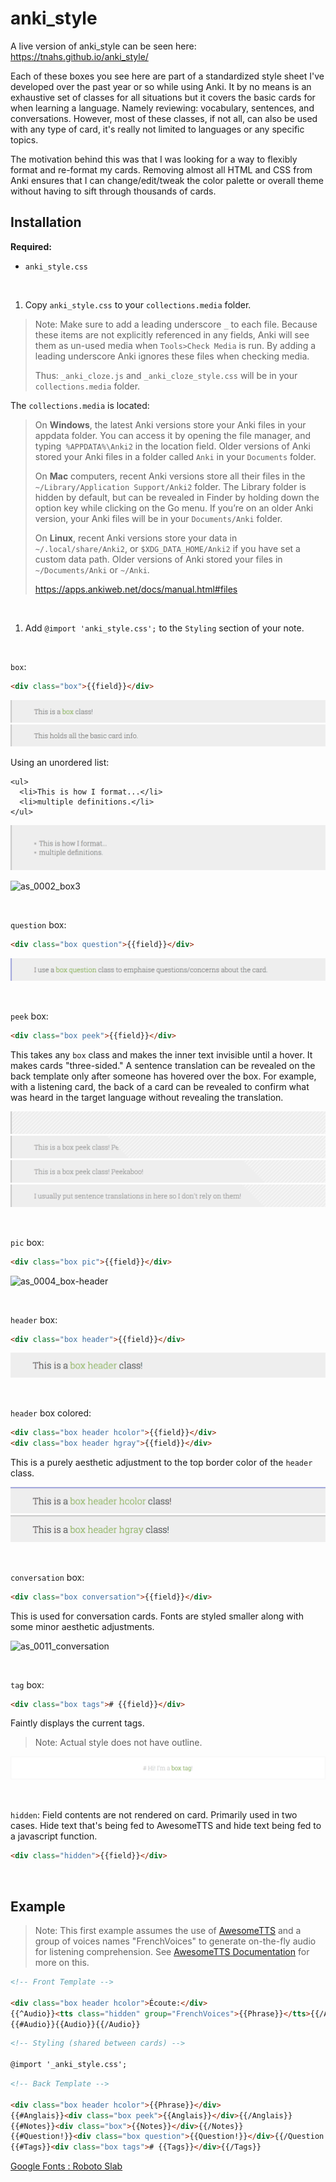 # anki_style

A live version of anki_style can be seen here: https://tnahs.github.io/anki_style/

Each of these boxes you see here are part of a standardized style sheet I've developed over the past year or so while using Anki. It by no means is an exhaustive set of classes for all situations but it covers the basic cards for when learning a language. Namely reviewing: vocabulary, sentences, and conversations. However, most of these classes, if not all, can also be used with any type of card, it's really not limited to languages or any specific topics.

The motivation behind this was that I was looking for a way to flexibly format and re-format my cards. Removing almost all HTML and CSS from Anki ensures that I can change/edit/tweak the color palette or overall theme without having to sift through thousands of cards.

## Installation

**Required:** 
  - `anki_style.css`

<br>

1. Copy `anki_style.css` to your `collections.media` folder. 

>Note: Make sure to add a leading underscore `_` to each file. Because these items are not explicitly referenced in any fields, Anki will see them as un-used media when `Tools>Check Media` is run. By adding a leading underscore Anki ignores these files when checking media.
>
>Thus: `_anki_cloze.js` and `_anki_cloze_style.css` will be in your `collections.media` folder.

The `collections.media` is located:
>On **Windows**, the latest Anki versions store your Anki files in your appdata folder. You can access it by opening the file manager, and typing` %APPDATA%\Anki2` in the location field. Older versions of Anki stored your Anki files in a folder called `Anki` in your `Documents` folder.
>
>On **Mac** computers, recent Anki versions store all their files in the `~/Library/Application Support/Anki2` folder. The Library folder is hidden by default, but can be revealed in Finder by holding down the option key while clicking on the Go menu. If you’re on an older Anki version, your Anki files will be in your `Documents/Anki` folder.
>
>On **Linux**, recent Anki versions store your data in` ~/.local/share/Anki2`, or `$XDG_DATA_HOME/Anki2` if you have set a custom data path. Older versions of Anki stored your files in `~/Documents/Anki` or `~/Anki`.
>
> https://apps.ankiweb.net/docs/manual.html#files

<br>

1. Add `@import 'anki_style.css';` to the `Styling` section of your note.

<br>


`box`:
```html
<div class="box">{{field}}</div>
```
![as_0000_box1](images/as_0000_box1.png)
![as_0001_box2](images/as_0001_box2.png)

Using an unordered list: 
```
<ul>
  <li>This is how I format...</li>
  <li>multiple definitions.</li>
</ul>
```
![as_0002_box3](images/as_0002_box3.png)

![as_0002_box3](images/as_0002_box4.png)

<br>


`question` box:
``` html
<div class="box question">{{field}}</div>
```
![as_0003_box-question](images/as_0003_box-question.png)

<br>


`peek` box:

```html
<div class="box peek">{{field}}</div>
```
This takes any `box` class and makes the inner text invisible until a hover. It makes cards "three-sided." A sentence translation can be revealed on the back template only after someone has hovered over the box. For example, with a listening card, the back of a card can be revealed to confirm what was heard in the target language without revealing the translation.

![as_0007_peek](images/as_0007_peek.png)
![as_0008_revealed1](images/as_0008_revealed1.png)
![as_0009_revealed2](images/as_0009_revealed2.png)
![as_0010_revealed3](images/as_0010_revealed3.png)

<br>

`pic` box:
```html
<div class="box pic">{{field}}</div>
```
![as_0004_box-header](images/as_0004_box-image.png)

<br>


`header` box:
``` html
<div class="box header">{{field}}</div>
```
![as_0004_box-header](images/as_0004_box-header.png)

<br>


`header` box colored:
``` html
<div class="box header hcolor">{{field}}</div>
<div class="box header hgray">{{field}}</div>
```
This is a purely aesthetic adjustment to the top border color of the `header` class.

![as_0005_box-header-hcolor](images/as_0005_box-header-hcolor.png)
![as_0006_box-header-hgray](images/as_0006_box-header-hgray.png)

<br>


`conversation` box:
``` html
<div class="box conversation">{{field}}</div>
```
This is used for conversation cards. Fonts are styled smaller along with some minor aesthetic adjustments.

![as_0011_conversation](images/as_0011_conversation_new.png)

<br>

`tag` box:
```html
<div class="box tags"># {{field}}</div>
```
Faintly displays the current tags. 
>Note: Actual style does not have outline.

![as_0012_tag](images/as_0012_tag.png)

<br>

`hidden`:
Field contents are not rendered on card. Primarily used in two cases. Hide text that's being fed to AwesomeTTS and hide text being fed to a javascript function.
```html
<div class="hidden">{{field}}</div>
```
<br>


## Example

>Note: This first example assumes the use of [AwesomeTTS](https://ankiweb.net/shared/info/301952613) and a group of voices names "FrenchVoices" to generate on-the-fly audio for listening comprehension. See [AwesomeTTS Documentation](https://ankiatts.appspot.com/) for more on this.

```html
<!-- Front Template -->

<div class="box header hcolor">Écoute:</div>
{{^Audio}}<tts class="hidden" group="FrenchVoices">{{Phrase}}</tts>{{/Audio}}
{{#Audio}}{{Audio}}{{/Audio}}
```

```html
<!-- Styling (shared between cards) -->

@import '_anki_style.css';
```

```html
<!-- Back Template -->

<div class="box header hcolor">{{Phrase}}</div>
{{#Anglais}}<div class="box peek">{{Anglais}}</div>{{/Anglais}}
{{#Notes}}<div class="box">{{Notes}}</div>{{/Notes}}
{{#Question!}}<div class="box question">{{Question!}}</div>{{/Question!}}
{{#Tags}}<div class="box tags"># {{Tags}}</div>{{/Tags}}
```

[Google Fonts : Roboto Slab](https://fonts.google.com/specimen/Roboto+Slab)
